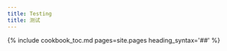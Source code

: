 ```yaml
---
title: Testing
title: 测试
---
```


{% include cookbook_toc.md pages=site.pages heading_syntax='##' %}
